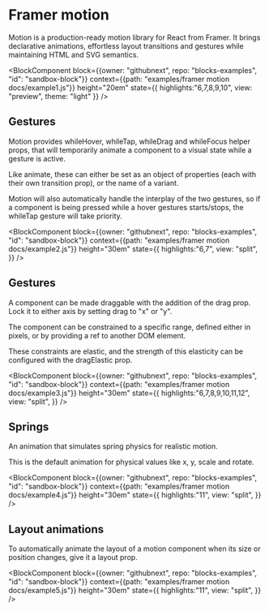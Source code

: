 # Framer motion

Motion is a production-ready motion library for React from Framer. It brings declarative animations, effortless layout transitions and gestures while maintaining HTML and SVG semantics.

<BlockComponent
block={{owner: "githubnext", repo: "blocks-examples", "id": "sandbox-block"}}
context={{path: "examples/framer motion docs/example1.js"}}
height="20em"
state={{
  highlights:"6,7,8,9,10",
  view: "preview",
  theme: "light"
}}
/>

## Gestures

Motion provides whileHover, whileTap, whileDrag and whileFocus helper props, that will temporarily animate a component to a visual state while a gesture is active.

Like animate, these can either be set as an object of properties (each with their own transition prop), or the name of a variant.

Motion will also automatically handle the interplay of the two gestures, so if a component is being pressed while a hover gestures starts/stops, the whileTap gesture will take priority.

<BlockComponent
block={{owner: "githubnext", repo: "blocks-examples", "id": "sandbox-block"}}
context={{path: "examples/framer motion docs/example2.js"}}
height="30em"
state={{
  highlights:"6,7",
  view: "split",
}}
/>

## Gestures

A component can be made draggable with the addition of the drag prop. Lock it to either axis by setting drag to "x" or "y".

The component can be constrained to a specific range, defined either in pixels, or by providing a ref to another DOM element.

These constraints are elastic, and the strength of this elasticity can be configured with the dragElastic prop.

<BlockComponent
block={{owner: "githubnext", repo: "blocks-examples", "id": "sandbox-block"}}
context={{path: "examples/framer motion docs/example3.js"}}
height="30em"
state={{
  highlights:"6,7,8,9,10,11,12",
  view: "split",
}}
/>

## Springs

An animation that simulates spring physics for realistic motion.

This is the default animation for physical values like x, y, scale and rotate.

<BlockComponent
block={{owner: "githubnext", repo: "blocks-examples", "id": "sandbox-block"}}
context={{path: "examples/framer motion docs/example4.js"}}
height="30em"
state={{
  highlights:"11",
  view: "split",
}}
/>

## Layout animations

To automatically animate the layout of a motion component when its size or position changes, give it a layout prop.

<BlockComponent
block={{owner: "githubnext", repo: "blocks-examples", "id": "sandbox-block"}}
context={{path: "examples/framer motion docs/example5.js"}}
height="30em"
state={{
  highlights:"11",
  view: "split",
}}
/>
